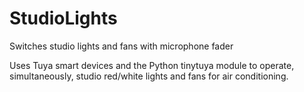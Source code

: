 # StudioLights
Switches studio lights and fans with microphone fader

Uses Tuya smart devices and the Python tinytuya module to operate, simultaneously, studio red/white lights and fans for air conditioning.
